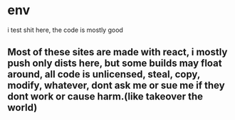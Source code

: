 # env
i test shit here, the code is mostly good

## Most of these sites are made with react, i mostly push only dists here, but some builds may float around, all code is unlicensed, steal, copy, modify, whatever, dont ask me or sue me if they dont work or cause harm.(like takeover the world)
